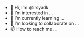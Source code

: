 - 👋 Hi, I’m @irsyadk
- 👀 I’m interested in ...
- 🌱 I’m currently learning ...
- 💞️ I’m looking to collaborate on ...
- 📫 How to reach me ...

<!---
irsyadk/irsyadk is a ✨ special ✨ repository because its `README.md` (this file) appears on your GitHub profile.
You can click the Preview link to take a look at your changes.
--->
